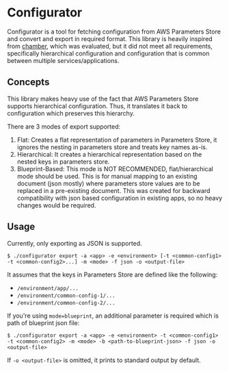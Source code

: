 # Configurator
Configurator is a tool for fetching configuration from AWS Parameters Store and convert and export in required format. This library is heavily inspired from [chamber](https://github.com/segmentio/chamber), which was evaluated, but it did not meet all requirements, specifically hierarchical configuration and configuration that is common between multiple services/applications.

## Concepts
This library makes heavy use of the fact that AWS Parameters Store supports hierarchical configuration. Thus, it translates it back to configuration which preserves this hierarchy.

There are 3 modes of export supported:
1. Flat: Creates a flat representation of parameters in Parameters Store, it ignores the nesting in parameters store and treats key names as-is.
2. Hierarchical: It creates a hierarchical representation based on the nested keys in parameters store.
3. Blueprint-Based: This mode is NOT RECOMMENDED, flat/hierarchical mode should be used. This is for manual mapping to an existing document (json mostly) where parameters store values are to be replaced in a pre-existing document. This was created for backward compatibility with json based configuration in existing apps, so no heavy changes would be required.

## Usage

Currently, only exporting as JSON is supported.

```
$ ./configurator export -a <app> -e <environment> [-t <common-config1> -t <common-config2>...] -m <mode> -f json -o <output-file>
```
It assumes that the keys in Parameters Store are defined like the following:
- `/environment/app/...`
- `/environment/common-config-1/...`
- `/environment/common-config-2/...`

If you're using `mode=blueprint`, an additional parameter is required which is path of blueprint json file:
```
$ ./configurator export -a <app> -e <environment> -t <common-config1> -t <common-config2> -m <mode> -b <path-to-blueprint-json> -f json -o <output-file>
```
If `-o <output-file>` is omitted, it prints to standard output by default.